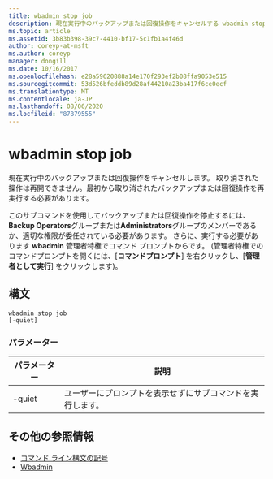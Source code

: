 ```yaml
---
title: wbadmin stop job
description: 現在実行中のバックアップまたは回復操作をキャンセルする wbadmin stop ジョブの参照記事。 取り消された操作は再開できません。最初から取り消されたバックアップまたは回復操作を再実行する必要があります。
ms.topic: article
ms.assetid: 3b83b398-39c7-4410-bf17-5c1fb1a4f46d
author: coreyp-at-msft
ms.author: coreyp
manager: dongill
ms.date: 10/16/2017
ms.openlocfilehash: e28a59620888a14e170f293ef2b08ffa9053e515
ms.sourcegitcommit: 53d526bfeddb89d28af44210a23ba417f6ce0ecf
ms.translationtype: MT
ms.contentlocale: ja-JP
ms.lasthandoff: 08/06/2020
ms.locfileid: "87879555"
---
```

# <a name="wbadmin-stop-job"></a>wbadmin stop job



現在実行中のバックアップまたは回復操作をキャンセルします。 取り消された操作は再開できません。最初から取り消されたバックアップまたは回復操作を再実行する必要があります。

このサブコマンドを使用してバックアップまたは回復操作を停止するには、 **Backup Operators**グループまたは**Administrators**グループのメンバーであるか、適切な権限が委任されている必要があります。 さらに、実行する必要があります **wbadmin** 管理者特権でコマンド プロンプトからです。 (管理者特権でのコマンドプロンプトを開くには、[**コマンドプロンプト**] を右クリックし、[**管理者として実行**] をクリックします)。

## <a name="syntax"></a>構文

```
wbadmin stop job
[-quiet]
```

### <a name="parameters"></a>パラメーター

|パラメーター|説明|
|---------|-----------|
|-quiet|ユーザーにプロンプトを表示せずにサブコマンドを実行します。|

## <a name="additional-references"></a>その他の参照情報

- [コマンド ライン構文の記号](command-line-syntax-key.md)
-   [Wbadmin](wbadmin.md)